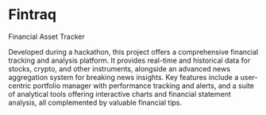 # Fintraq
Financial Asset Tracker

Developed during a hackathon, this project offers a comprehensive financial tracking and analysis platform. It provides real-time and historical data for stocks, crypto, and other instruments, alongside an advanced news aggregation system for breaking news insights. Key features include a user-centric portfolio manager with performance tracking and alerts, and a suite of analytical tools offering interactive charts and financial statement analysis, all complemented by valuable financial tips.
